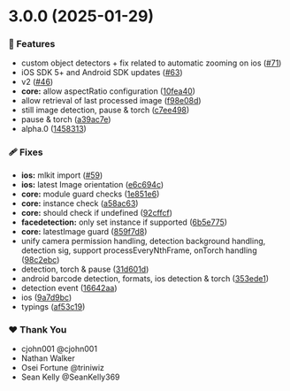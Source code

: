 # 3.0.0 (2025-01-29)

### 🚀 Features

- custom object detectors + fix related to automatic zooming on ios ([#71](https://github.com/NativeScript/mlkit/pull/71))
- iOS SDK 5+ and Android SDK updates ([#63](https://github.com/NativeScript/mlkit/pull/63))
- v2 ([#46](https://github.com/NativeScript/mlkit/pull/46))
- **core:** allow aspectRatio configuration ([10fea40](https://github.com/NativeScript/mlkit/commit/10fea40))
- allow retrieval of last processed image ([f98e08d](https://github.com/NativeScript/mlkit/commit/f98e08d))
- still image detection, pause & torch ([c7ee498](https://github.com/NativeScript/mlkit/commit/c7ee498))
- pause & torch ([a39ac7e](https://github.com/NativeScript/mlkit/commit/a39ac7e))
- alpha.0 ([1458313](https://github.com/NativeScript/mlkit/commit/1458313))

### 🩹 Fixes

- **ios:** mlkit import ([#59](https://github.com/NativeScript/mlkit/pull/59))
- **ios:** latest Image orientation ([e6c694c](https://github.com/NativeScript/mlkit/commit/e6c694c))
- **core:** module guard checks ([1e851e6](https://github.com/NativeScript/mlkit/commit/1e851e6))
- **core:** instance check ([a58ac63](https://github.com/NativeScript/mlkit/commit/a58ac63))
- **core:** should check if undefined ([92cffcf](https://github.com/NativeScript/mlkit/commit/92cffcf))
- **facedetection:** only set instance if supported ([6b5e775](https://github.com/NativeScript/mlkit/commit/6b5e775))
- **core:** latestImage guard ([859f7d8](https://github.com/NativeScript/mlkit/commit/859f7d8))
- unify camera permission handling, detection background handling, detection sig, support processEveryNthFrame, onTorch handling ([98c2ebc](https://github.com/NativeScript/mlkit/commit/98c2ebc))
- detection, torch & pause ([31d601d](https://github.com/NativeScript/mlkit/commit/31d601d))
- android barcode detection, formats, ios detection & torch ([353ede1](https://github.com/NativeScript/mlkit/commit/353ede1))
- detection event ([16642aa](https://github.com/NativeScript/mlkit/commit/16642aa))
- ios ([9a7d9bc](https://github.com/NativeScript/mlkit/commit/9a7d9bc))
- typings ([af53c19](https://github.com/NativeScript/mlkit/commit/af53c19))

### ❤️ Thank You

- cjohn001 @cjohn001
- Nathan Walker
- Osei Fortune @triniwiz
- Sean Kelly @SeanKelly369